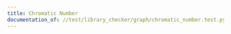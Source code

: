 ```yaml
---
title: Chromatic Number
documentation_of: //test/library_checker/graph/chromatic_number.test.py
---
```


